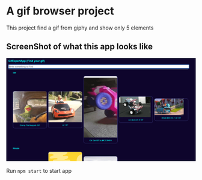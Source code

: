 # A gif browser project

This project find a gif from giphy and show only 5 elements

## ScreenShot of what this app looks like
![Getting Started](./static/img/example1.PNG)

Run `npm start` to start app